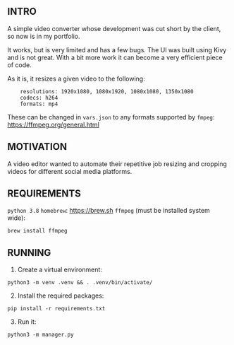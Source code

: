 ## INTRO

A simple video converter whose development was cut short by the client, so now is in my portfolio.

It works, but is very limited and has a few bugs. The UI was built using Kivy and is not great. With a bit more work it can become a very efficient piece of code.

As it is, it resizes a given video to the following:

```
    resolutions: 1920x1080, 1080x1920, 1080x1080, 1350x1080
    codecs: h264
    formats: mp4
```

These can be changed in `vars.json` to any formats supported by `fmpeg`: https://ffmpeg.org/general.html

## MOTIVATION

A video editor wanted to automate their repetitive job resizing and cropping videos for different social media platforms.

## REQUIREMENTS
`python 3.8`
`homebrew`: https://brew.sh
`ffmpeg` (must be installed system wide):

```shell
brew install ffmpeg
```

## RUNNING

1. Create a virtual environment:

```shell
python3 -m venv .venv && . .venv/bin/activate/
```

2) Install the required packages:
```shell
pip install -r requirements.txt
```

3) Run it:
```shell 
python3 -m manager.py
```